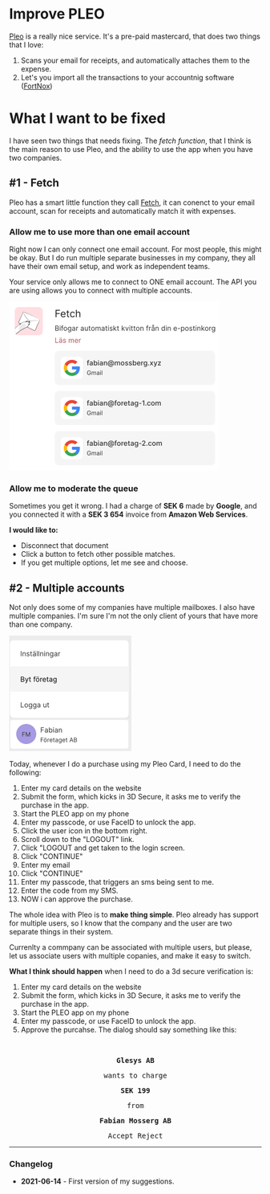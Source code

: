 # Improve PLEO

[Pleo]() is a really nice service. It's a pre-paid mastercard, that does two things that I love:

1. Scans your email for receipts, and automatically attaches them to the expense.
2. Let's you import all the transactions to your accountnig software ([FortNox](https://www.fortnox.se/))


# What I want to be fixed

I have seen two things that needs fixing. The *fetch function*, that I think is the main reason to use Pleo, and the ability to use the app when you have two companies.
## #1 - Fetch

Pleo has a smart little function they call [Fetch](https://pleo.io/se/fetch), it can conenct to your email account, scan for receipts and automatically match it with expenses.

### Allow me to use more than one email account

Right now I can only connect one email account. For most people, this might be okay. But I do run multiple separate businesses in my company, they all have their own email setup, and work as independent teams.

Your service only allows me to connect to ONE email account. The API you are using allows you to connect with multiple accounts.

<kbd>
<img width="420" src="img/pleo_fetch.png">
</kbd>

### Allow me to moderate the queue

Sometimes you get it wrong. I had a charge of **SEK 6** made by **Google**, and you connected it with a **SEK 3 654** invoice from **Amazon Web Services**.

**I would like to:**
- Disconnect that document
- Click a button to fetch other possible matches.
- If you get multiple options, let me see and choose.

## #2 - Multiple accounts

Not only does some of my companies have multiple mailboxes. I also have multiple companies. I'm sure I'm not the only client of yours that have more than one company.


<kbd>
<img src="img/pleo_byt_foretag.png" width="244">
</kbd>


Today, whenever I do a purchase using my Pleo Card, I need to do the following:

1. Enter my card details on the website
2. Submit the form, which kicks in 3D Secure, it asks me to verify the purchase in the app.
3. Start the PLEO app on my phone
4. Enter my passcode, or use FaceID to unlock the app.
5. Click the user icon in the bottom right.
6. Scroll down to the "LOGOUT" link.
7. Click "LOGOUT and get taken to the login screen.
8. Click "CONTINUE"
9. Enter my email
10. Click "CONTINUE"
11. Enter my passcode, that triggers an sms being sent to me.
12. Enter the code from my SMS.
13. NOW i can approve the purchase.

The whole idea with Pleo is to **make thing simple**. Pleo already has support for multiple users, so I know that the company and the user are two separate things in their system.

Currenlty a commpany can be associated with multiple users, but please, let us associate users with multiple copanies, and make it easy to switch.

**What I think should happen** when I need to do a 3d secure verification is:

1. Enter my card details on the website
2. Submit the form, which kicks in 3D Secure, it asks me to verify the purchase in the app.
3. Start the PLEO app on my phone
4. Enter my passcode, or use FaceID to unlock the app.
5. Approve the purcahse. The dialog should say something like this:

<kbd align="center">
&nbsp;

**Glesys&nbsp;AB** 

wants to charge

**SEK&nbsp;199**

from

&nbsp;&nbsp;&nbsp;&nbsp;&nbsp;**Fabian&nbsp;Mosserg&nbsp;AB**&nbsp;&nbsp;&nbsp;&nbsp;&nbsp;

<kbd align="center">Accept</kbd> <kbd align="center">Reject</kbd> 

</kbd>

---

### Changelog

- **2021-06-14** - First version of my suggestions.